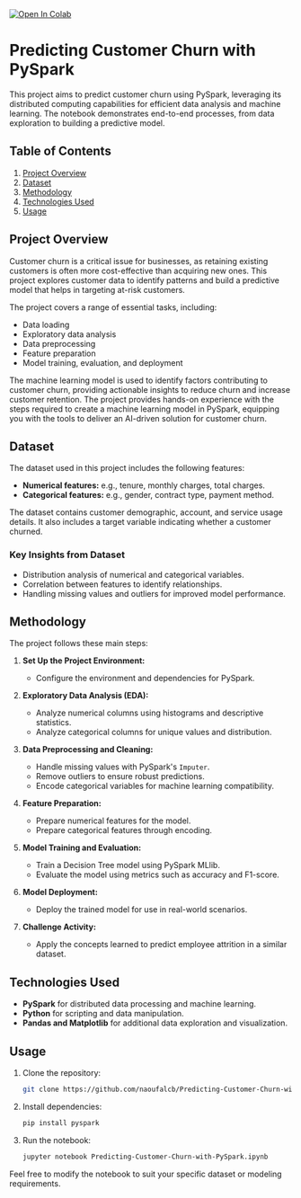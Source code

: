 <a target="_blank" href="https://colab.research.google.com/github/naoufalcb/Predicting-Customer-Churn-with-PySpark/blob/main/Predicting_Customer_Churn_with_PySpark.ipynb">
  <img src="https://colab.research.google.com/assets/colab-badge.svg" alt="Open In Colab"/>
</a>

# Predicting Customer Churn with PySpark

This project aims to predict customer churn using PySpark, leveraging its distributed computing capabilities for efficient data analysis and machine learning. The notebook demonstrates end-to-end processes, from data exploration to building a predictive model.

## Table of Contents
1. [Project Overview](#project-overview)
2. [Dataset](#dataset)
3. [Methodology](#methodology)
4. [Technologies Used](#technologies-used)
5. [Usage](#usage)

## Project Overview
Customer churn is a critical issue for businesses, as retaining existing customers is often more cost-effective than acquiring new ones. This project explores customer data to identify patterns and build a predictive model that helps in targeting at-risk customers.

The project covers a range of essential tasks, including:
- Data loading
- Exploratory data analysis
- Data preprocessing
- Feature preparation
- Model training, evaluation, and deployment

The machine learning model is used to identify factors contributing to customer churn, providing actionable insights to reduce churn and increase customer retention. The project provides hands-on experience with the steps required to create a machine learning model in PySpark, equipping you with the tools to deliver an AI-driven solution for customer churn.

## Dataset
The dataset used in this project includes the following features:
- **Numerical features:** e.g., tenure, monthly charges, total charges.
- **Categorical features:** e.g., gender, contract type, payment method.

The dataset contains customer demographic, account, and service usage details. It also includes a target variable indicating whether a customer churned.

### Key Insights from Dataset
- Distribution analysis of numerical and categorical variables.
- Correlation between features to identify relationships.
- Handling missing values and outliers for improved model performance.

## Methodology
The project follows these main steps:

1. **Set Up the Project Environment:**
   - Configure the environment and dependencies for PySpark.

2. **Exploratory Data Analysis (EDA):**
   - Analyze numerical columns using histograms and descriptive statistics.
   - Analyze categorical columns for unique values and distribution.

3. **Data Preprocessing and Cleaning:**
   - Handle missing values with PySpark's `Imputer`.
   - Remove outliers to ensure robust predictions.
   - Encode categorical variables for machine learning compatibility.

4. **Feature Preparation:**
   - Prepare numerical features for the model.
   - Prepare categorical features through encoding.

5. **Model Training and Evaluation:**
   - Train a Decision Tree model using PySpark MLlib.
   - Evaluate the model using metrics such as accuracy and F1-score.

6. **Model Deployment:**
   - Deploy the trained model for use in real-world scenarios.

7. **Challenge Activity:**
   - Apply the concepts learned to predict employee attrition in a similar dataset.

## Technologies Used
- **PySpark** for distributed data processing and machine learning.
- **Python** for scripting and data manipulation.
- **Pandas and Matplotlib** for additional data exploration and visualization.

## Usage
1. Clone the repository:
   ```bash
   git clone https://github.com/naoufalcb/Predicting-Customer-Churn-with-PySpark.git
   ```

2. Install dependencies:
   ```bash
   pip install pyspark
   ```

3. Run the notebook:
   ```bash
   jupyter notebook Predicting-Customer-Churn-with-PySpark.ipynb
   ```

Feel free to modify the notebook to suit your specific dataset or modeling requirements.
